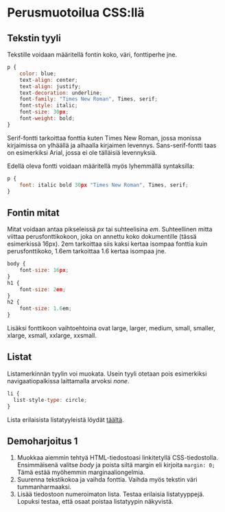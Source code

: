 # Perusmuotoilua CSS:llä

## Tekstin tyyli

Tekstille voidaan määritellä fontin koko, väri, fonttiperhe jne.

```js
p {
    color: blue;
    text-align: center;
    text-align: justify;
    text-decoration: underline;
    font-family: "Times New Roman", Times, serif;
    font-style: italic;
    font-size: 30px;
    font-weight: bold;
}
```

Serif-fontti tarkoittaa fonttia kuten Times New Roman, jossa monissa kirjaimissa on ylhäällä ja alhaalla kirjaimen levennys. Sans-serif-fontti taas on esimerkiksi Arial, jossa ei ole tälläisiä levennyksiä.

Edellä oleva fontti voidaan määritellä myös lyhemmällä syntaksilla:

```js
p {
    font: italic bold 30px "Times New Roman", Times, serif;
}
```

## Fontin mitat

Mitat voidaan antaa pikseleissä *px* tai suhteelisina *em*. Suhteellinen mitta viittaa perusfonttikokoon, joka on annettu koko dokumentille (tässä esimerkissä 16px). 2em tarkoittaa siis kaksi kertaa isompaa fonttia kuin perusfonttikoko, 1.6em tarkoittaa 1.6 kertaa isompaa jne.

```js
body {
    font-size: 16px;
}
h1 {
    font-size: 2em;
}
h2 {
    font-size: 1.6em;
}
```

Lisäksi fonttikoon vaihtoehtoina ovat large, larger, medium, small, smaller, xlarge, xsmall, xxlarge, xxsmall. 

## Listat

Listamerkinnän tyylin voi muokata. Usein tyyli otetaan pois esimerkiksi navigaatiopalkissa laittamalla arvoksi *none*.

```js
li {
  list-style-type: circle;
}
```

Lista erilaisista listatyyleistä löydät [täältä](https://www.w3schools.com/cssref/pr_list-style-type.php)<base target="_blank">.

## Demoharjoitus 1

1. Muokkaa aiemmin tehtyä HTML-tiedostoasi linkitetyllä CSS-tiedostolla. Ensimmäisenä valitse *body* ja poista siltä margin eli kirjoita ``margin: 0;`` Tämä estää myöhemmin marginaaliongelmia.
2. Suurenna tekstikokoa ja vaihda fonttia. Vaihda myös tekstin väri tummanharmaaksi.
3. Lisää tiedostoon numeroimaton lista. Testaa erilaisia listatyyppejä. Lopuksi testaa, että osaat poistaa listatyypin näkyvistä.